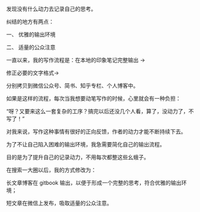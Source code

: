 发现没有什么动力去记录自己的思考。

 

纠结的地方有两点：

一、 优雅的输出环境

二、 适量的公众注意

一直以来，我的写作流程是：在本地的印象笔记完整输出 -&gt;

修正必要的文字格式-&gt;

分别拷贝到微信公众号、简书、知乎专栏、个人博客中。

如果是这样的流程，每次当我想要动笔写作的时候，心里就会有一种负担：

“呀？又要来这么一套复杂的工序？搞完以后还没几个人看，算了，没动力了，不写了！”

对我来说，写作这种事情有很好的正向反馈，作者的动力才能不断持续下去。

为了不让自己陷入困难的输出环境，我急需要简化自己的输出流程。

目的是为了提升自己的记录动力，不用每次都整这些幺蛾子。

在搜索一大圈以后，我的方式修改为：

长文章博客在 gitbook 输出，以便于形成一个完整的思考，符合优雅的输出环境；

短文章在微信上发布，吸取适量的公众注意。

